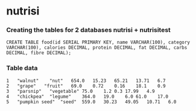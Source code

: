 # nutrisi

### Creating the tables for 2 databases nutrisi + nutrisitest

```CREATE TABLE food(id SERIAL PRIMARY KEY, name VARCHAR(100), category VARCHAR(100), calories DECIMAL, protein DECIMAL, fat DECIMAL, carbs DECIMAL, fibre DECIMAL);```

### Table data

```
1	"walnut"	"nut"	654.0	15.23	65.21	13.71	6.7
2	"grape"	  "fruit"	69.0	0.72	0.16	18.1	0.9
3	"parsnip"	"vegetable"	75.0	1.2	0.3	17.99	4.9
4	"chickpea"	"legume"	364.0	19.0	6.0	61.0	17.0
5	"pumpkin seed"	"seed"	559.0	30.23	49.05	10.71	6.0
```
